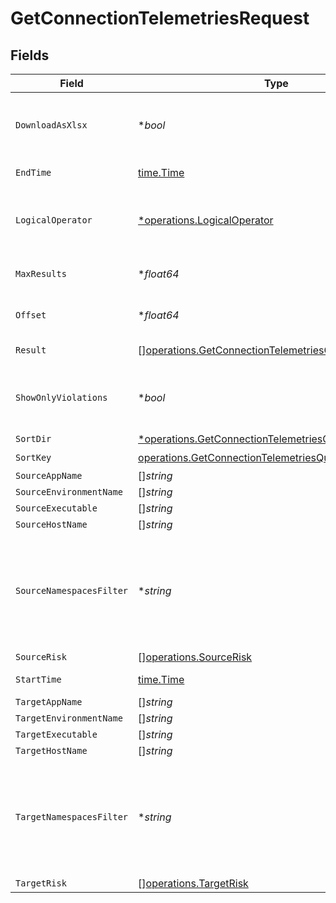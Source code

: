 # GetConnectionTelemetriesRequest


## Fields

| Field                                                                                                                         | Type                                                                                                                          | Required                                                                                                                      | Description                                                                                                                   |
| ----------------------------------------------------------------------------------------------------------------------------- | ----------------------------------------------------------------------------------------------------------------------------- | ----------------------------------------------------------------------------------------------------------------------------- | ----------------------------------------------------------------------------------------------------------------------------- |
| `DownloadAsXlsx`                                                                                                              | **bool*                                                                                                                       | :heavy_minus_sign:                                                                                                            | When true, the API will return an xlsx file, and pagination will be ignored                                                   |
| `EndTime`                                                                                                                     | [time.Time](https://pkg.go.dev/time#Time)                                                                                     | :heavy_check_mark:                                                                                                            | End date of the query                                                                                                         |
| `LogicalOperator`                                                                                                             | [*operations.LogicalOperator](../../models/operations/logicaloperator.md)                                                     | :heavy_minus_sign:                                                                                                            | Logical operator between the source group and the target group filters                                                        |
| `MaxResults`                                                                                                                  | **float64*                                                                                                                    | :heavy_minus_sign:                                                                                                            | The number of entries to return (pagination)                                                                                  |
| `Offset`                                                                                                                      | **float64*                                                                                                                    | :heavy_minus_sign:                                                                                                            | Return entries from this offset (pagination)                                                                                  |
| `Result`                                                                                                                      | [][operations.GetConnectionTelemetriesQueryParamResult](../../models/operations/getconnectiontelemetriesqueryparamresult.md)  | :heavy_minus_sign:                                                                                                            | connection result filter                                                                                                      |
| `ShowOnlyViolations`                                                                                                          | **bool*                                                                                                                       | :heavy_minus_sign:                                                                                                            | When true, the API will only return entries that violate the active policy                                                    |
| `SortDir`                                                                                                                     | [*operations.GetConnectionTelemetriesQueryParamSortDir](../../models/operations/getconnectiontelemetriesqueryparamsortdir.md) | :heavy_minus_sign:                                                                                                            | sorting direction                                                                                                             |
| `SortKey`                                                                                                                     | [operations.GetConnectionTelemetriesQueryParamSortKey](../../models/operations/getconnectiontelemetriesqueryparamsortkey.md)  | :heavy_check_mark:                                                                                                            | sort key                                                                                                                      |
| `SourceAppName`                                                                                                               | []*string*                                                                                                                    | :heavy_minus_sign:                                                                                                            | N/A                                                                                                                           |
| `SourceEnvironmentName`                                                                                                       | []*string*                                                                                                                    | :heavy_minus_sign:                                                                                                            | N/A                                                                                                                           |
| `SourceExecutable`                                                                                                            | []*string*                                                                                                                    | :heavy_minus_sign:                                                                                                            | N/A                                                                                                                           |
| `SourceHostName`                                                                                                              | []*string*                                                                                                                    | :heavy_minus_sign:                                                                                                            | N/A                                                                                                                           |
| `SourceNamespacesFilter`                                                                                                      | **string*                                                                                                                     | :heavy_minus_sign:                                                                                                            | namespace filter for source in connection telemetries, a base 64 representation of a NamespacesFilter definition object       |
| `SourceRisk`                                                                                                                  | [][operations.SourceRisk](../../models/operations/sourcerisk.md)                                                              | :heavy_minus_sign:                                                                                                            | N/A                                                                                                                           |
| `StartTime`                                                                                                                   | [time.Time](https://pkg.go.dev/time#Time)                                                                                     | :heavy_check_mark:                                                                                                            | Start date of the query                                                                                                       |
| `TargetAppName`                                                                                                               | []*string*                                                                                                                    | :heavy_minus_sign:                                                                                                            | N/A                                                                                                                           |
| `TargetEnvironmentName`                                                                                                       | []*string*                                                                                                                    | :heavy_minus_sign:                                                                                                            | N/A                                                                                                                           |
| `TargetExecutable`                                                                                                            | []*string*                                                                                                                    | :heavy_minus_sign:                                                                                                            | N/A                                                                                                                           |
| `TargetHostName`                                                                                                              | []*string*                                                                                                                    | :heavy_minus_sign:                                                                                                            | N/A                                                                                                                           |
| `TargetNamespacesFilter`                                                                                                      | **string*                                                                                                                     | :heavy_minus_sign:                                                                                                            | namespace filter for target in connection telemetries. a base 64 representation of a NamespacesFilter definition object       |
| `TargetRisk`                                                                                                                  | [][operations.TargetRisk](../../models/operations/targetrisk.md)                                                              | :heavy_minus_sign:                                                                                                            | N/A                                                                                                                           |